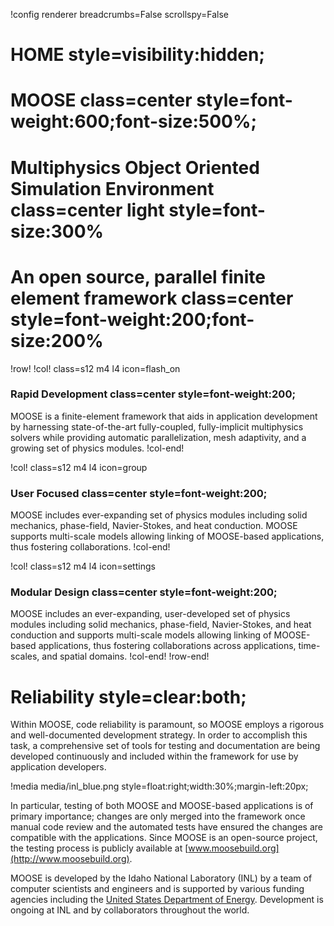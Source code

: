 !config renderer breadcrumbs=False scrollspy=False

# HOME style=visibility:hidden;

# MOOSE class=center style=font-weight:600;font-size:500%;

# Multiphysics Object Oriented Simulation Environment class=center light style=font-size:300%

# An open source, parallel finite element framework class=center style=font-weight:200;font-size:200%


!row!
!col! class=s12 m4 l4 icon=flash_on
### Rapid Development class=center style=font-weight:200;

MOOSE is a finite-element framework that aids in application development by harnessing
state-of-the-art fully-coupled, fully-implicit multiphysics solvers while providing automatic
parallelization, mesh adaptivity, and a growing set of physics modules.
!col-end!

!col! class=s12 m4 l4 icon=group
### User Focused class=center style=font-weight:200;

MOOSE includes ever-expanding set of physics modules including solid mechanics, phase-field,
Navier-Stokes, and heat conduction. MOOSE supports multi-scale models allowing linking of
MOOSE-based applications, thus fostering collaborations.
!col-end!

!col! class=s12 m4 l4 icon=settings
### Modular Design class=center style=font-weight:200;

MOOSE includes an ever-expanding, user-developed set of physics modules including solid mechanics,
phase-field, Navier-Stokes, and heat conduction and supports multi-scale models allowing linking of
MOOSE-based applications, thus fostering collaborations across applications, time-scales, and spatial
domains.
!col-end!
!row-end!

# Reliability style=clear:both;

Within MOOSE, code reliability is paramount, so MOOSE employs a rigorous and well-documented
development strategy.  In order to accomplish this task, a comprehensive set of tools for testing and
documentation are being developed continuously and included within the framework for use by
application developers.

!media media/inl_blue.png style=float:right;width:30%;margin-left:20px;

In particular, testing of both MOOSE and MOOSE-based applications is of primary importance; changes
are only merged into the framework once manual code review and the automated tests have ensured the
changes are compatible with the applications. Since MOOSE is an open-source project, the testing
process is publicly available at [www.moosebuild.org](http://www.moosebuild.org).

MOOSE is developed by the Idaho National Laboratory (INL) by a team of computer scientists and
engineers and is supported by various funding agencies including the
[United States Department of Energy](http://energy.gov/). Development is ongoing at INL and by
collaborators throughout the world.
